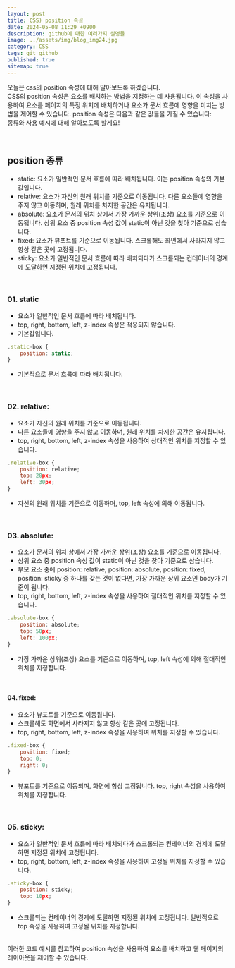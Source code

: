 ```yaml
---
layout: post
title: CSS) position 속성
date: 2024-05-08 11:29 +0900
description: github에 대한 여러가지 설명들
image: ../assets/img/blog_img24.jpg
category: CSS
tags: git github
published: true
sitemap: true
---
```


오늘은 css의 position 속성에 대해 알아보도록 하겠습니다.   
CSS의 position 속성은 요소를 배치하는 방법을 지정하는 데 사용됩니다. 이 속성을 사용하여 요소를 페이지의 특정 위치에 배치하거나 요소가 문서 흐름에 영향을 미치는 방법을 제어할 수 있습니다. position 속성은 다음과 같은 값들을 가질 수 있습니다:    
종류와 사용 예시에 대해 알아보도록 할게요!

<br>

## position 종류
- static: 요소가 일반적인 문서 흐름에 따라 배치됩니다. 이는 position 속성의 기본 값입니다.
- relative: 요소가 자신의 원래 위치를 기준으로 이동됩니다. 다른 요소들에 영향을 주지 않고 이동하며, 원래 위치를 차지한 공간은 유지됩니다.
- absolute: 요소가 문서의 위치 상에서 가장 가까운 상위(조상) 요소를 기준으로 이동됩니다. 상위 요소 중 position 속성 값이 static이 아닌 것을 찾아 기준으로 삼습니다.
- fixed: 요소가 뷰포트를 기준으로 이동됩니다. 스크롤해도 화면에서 사라지지 않고 항상 같은 곳에 고정됩니다.
- sticky: 요소가 일반적인 문서 흐름에 따라 배치되다가 스크롤되는 컨테이너의 경계에 도달하면 지정된 위치에 고정됩니다.

<br>

### 01. static
- 요소가 일반적인 문서 흐름에 따라 배치됩니다.
- top, right, bottom, left, z-index 속성은 적용되지 않습니다.
- 기본값입니다.

````javascript
.static-box {
    position: static;
}
````
- 기본적으로 문서 흐름에 따라 배치됩니다.

<br>

### 02. relative:
- 요소가 자신의 원래 위치를 기준으로 이동됩니다.
- 다른 요소들에 영향을 주지 않고 이동하며, 원래 위치를 차지한 공간은 유지됩니다.
- top, right, bottom, left, z-index 속성을 사용하여 상대적인 위치를 지정할 수 있습니다.

````javascript
.relative-box {
    position: relative;
    top: 20px;
    left: 30px;
}

````
- 자신의 원래 위치를 기준으로 이동하며, top, left 속성에 의해 이동됩니다.

<br>

### 03. absolute:
- 요소가 문서의 위치 상에서 가장 가까운 상위(조상) 요소를 기준으로 이동됩니다.
- 상위 요소 중 position 속성 값이 static이 아닌 것을 찾아 기준으로 삼습니다.
- 부모 요소 중에 position: relative, position: absolute, position: fixed, position: sticky 중 하나를 갖는 것이 없다면, 가장 가까운 상위 요소인 body가 기준이 됩니다.
- top, right, bottom, left, z-index 속성을 사용하여 절대적인 위치를 지정할 수 있습니다.

````javascript
.absolute-box {
    position: absolute;
    top: 50px;
    left: 100px;
}

````
- 가장 가까운 상위(조상) 요소를 기준으로 이동하며, top, left 속성에 의해 절대적인 위치를 지정합니다.

<br>

#### 04. fixed:
- 요소가 뷰포트를 기준으로 이동됩니다.
- 스크롤해도 화면에서 사라지지 않고 항상 같은 곳에 고정됩니다.
- top, right, bottom, left, z-index 속성을 사용하여 위치를 지정할 수 있습니다.

````javascript
.fixed-box {
    position: fixed;
    top: 0;
    right: 0;
}

````
- 뷰포트를 기준으로 이동되며, 화면에 항상 고정됩니다. top, right 속성을 사용하여 위치를 지정합니다.

<br>

### 05. sticky:
- 요소가 일반적인 문서 흐름에 따라 배치되다가 스크롤되는 컨테이너의 경계에 도달하면 지정된 위치에 고정됩니다.
- top, right, bottom, left, z-index 속성을 사용하여 고정될 위치를 지정할 수 있습니다.

````javascript
.sticky-box {
    position: sticky;
    top: 10px;
}

````
- 스크롤되는 컨테이너의 경계에 도달하면 지정된 위치에 고정됩니다. 일반적으로 top 속성을 사용하여 고정될 위치를 지정합니다.

<br>
이러한 코드 예시를 참고하여 position 속성을 사용하여 요소를 배치하고 웹 페이지의 레이아웃을 제어할 수 있습니다.